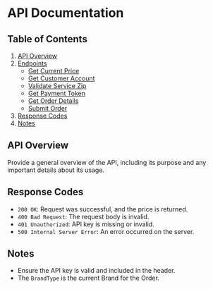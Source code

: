 # API Documentation

## Table of Contents
1. [API Overview](#api-overview)
2. [Endpoints](#endpoints)
    - [Get Current Price](Endpoints/getCurrentPrice.md#get-current-price)
    - [Get Customer Account](Endpoints/getCustomerAccount.md#get-customer-account)
    - [Validate Service Zip](Endpoints/validateServiceZip.md#validate-service-zip-code)
    - [Get Payment Token](Endpoints/getPaymentToken.md#get-payment-token)
    - [Get Order Details](Endpoints/getOrderDetails.md#get-order-details)
    - [Submit Order](Endpoints/submitOrder.md#submit-order)
3. [Response Codes](#response-codes)
4. [Notes](#notes)

## API Overview
Provide a general overview of the API, including its purpose and any important details about its usage.

## Response Codes
- `200 OK`: Request was successful, and the price is returned.
- `400 Bad Request`: The request body is invalid.
- `401 Unauthorized`: API key is missing or invalid.
- `500 Internal Server Error`: An error occurred on the server.

## Notes
- Ensure the API key is valid and included in the header.
- The `BrandType` is the current Brand for the Order.
